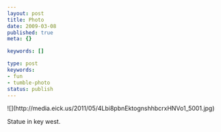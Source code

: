 ```yaml
---
layout: post
title: Photo
date: 2009-03-08
published: true
meta: {}

keywords: []

type: post
keywords:
- fun
- tumble-photo
status: publish
---
```

<div class="figure">            ![](http://media.eick.us/2011/05/4Lbi8pbnEktognshhbcrxHNVo1_5001.jpg)        </div>

Statue in key west.

